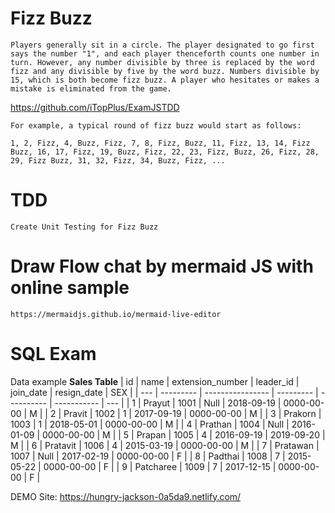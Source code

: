 # Fizz Buzz

    Players generally sit in a circle. The player designated to go first says the number "1", and each player thenceforth counts one number in turn. However, any number divisible by three is replaced by the word fizz and any divisible by five by the word buzz. Numbers divisible by 15, which is both become fizz buzz. A player who hesitates or makes a mistake is eliminated from the game.

https://github.com/iTopPlus/ExamJSTDD

    For example, a typical round of fizz buzz would start as follows:

    1, 2, Fizz, 4, Buzz, Fizz, 7, 8, Fizz, Buzz, 11, Fizz, 13, 14, Fizz Buzz, 16, 17, Fizz, 19, Buzz, Fizz, 22, 23, Fizz, Buzz, 26, Fizz, 28, 29, Fizz Buzz, 31, 32, Fizz, 34, Buzz, Fizz, ...

# TDD

    Create Unit Testing for Fizz Buzz

# Draw Flow chat by mermaid JS with online sample

    https://mermaidjs.github.io/mermaid-live-editor

# SQL Exam

Data example
**Sales Table**
| id | name | extension_number | leader_id | join_date | resign_date | SEX |
| --- | --------- | ---------------- | --------- | ---------- | ----------- | --- |
| 1 | Prayut | 1001 | Null | 2018-09-19 | 0000-00-00 | M |
| 2 | Pravit | 1002 | 1 | 2017-09-19 | 0000-00-00 | M |
| 3 | Prakorn | 1003 | 1 | 2018-05-01 | 0000-00-00 | M |
| 4 | Prathan | 1004 | Null | 2016-01-09 | 0000-00-00 | M |
| 5 | Prapan | 1005 | 4 | 2016-09-19 | 2019-09-20 | M |
| 6 | Pratavit | 1006 | 4 | 2015-03-19 | 0000-00-00 | M |
| 7 | Pratawan | 1007 | Null | 2017-02-19 | 0000-00-00 | F |
| 8 | Padthai | 1008 | 7 | 2015-05-22 | 0000-00-00 | F |
| 9 | Patcharee | 1009 | 7 | 2017-12-15 | 0000-00-00 | F |

DEMO Site:
https://hungry-jackson-0a5da9.netlify.com/
